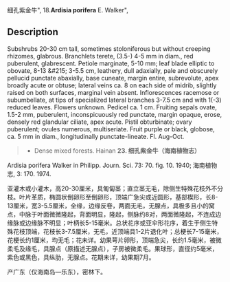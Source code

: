 细孔紫金牛",
18.**Ardisia porifera** E. Walker",

## Description
Subshrubs 20-30 cm tall, sometimes stoloniferous but without creeping rhizomes, glabrous. Branchlets terete, (3.5-) 4-5 mm in diam., red puberulent, glabrescent. Petiole marginate, 5-10 mm; leaf blade elliptic to obovate, 8-13 &amp;#215; 3-5.5 cm, leathery, dull adaxially, pale and obscurely pellucid punctate abaxially, base cuneate, margin entire, subrevolute, apex broadly acute or obtuse; lateral veins ca. 8 on each side of midrib, slightly raised on both surfaces, marginal vein absent. Inflorescences racemose or subumbellate, at tips of specialized lateral branches 3-7.5 cm and with 1(-3) reduced leaves. Flowers unknown. Pedicel ca. 1 cm. Fruiting sepals ovate, 1.5-2 mm, puberulent, inconspicuously red punctate, margin opaque, erose, densely red glandular ciliate, apex acute. Pistil obturbinate; ovary puberulent; ovules numerous, multiseriate. Fruit purple or black, globose, ca. 5 mm in diam., longitudinally punctate-lineate. Fl. Aug-Oct.

> * Dense mixed forests. Hainan
**23. 细孔紫金牛（海南植物志）**

Ardisia porifera Walker in Philipp. Journ. Sci. 73: 70. fig. 10. 1940; 海南植物志, 3: 170. 1974.

亚灌木或小灌木，高20-30厘米，具匍匐茎；直立茎无毛，除侧生特殊花枝外不分枝。叶片革质，椭圆状倒卵形至倒卵形，顶端广急尖或近圆形，基部楔形，长8-13厘米，宽3-5.5厘米，全缘，边缘反卷，两面无毛，无腺点，具极多且小的窝点，中脉于叶面微微隆起，背面明显，隆起，侧脉约8对，两面微隆起，不连成边缘脉或边缘脉不明显；叶柄长5-15毫米。总状花序或亚伞形花序，着生于侧生特殊花枝顶端，花枝长3-7.5厘米，无毛，近顶端具1-2片退化叶；总梗长7-15毫米，花梗长约1厘米，均无毛；花未详。幼果萼片卵形，顶端急尖，长约1.5毫米，被微柔毛及缘毛，具腺点（原描述无腺点），子房被微柔毛。果球形，直径约5毫米，紫色或黑色，具纵肋，无腺点。花期未详，幼果期7月。

产广东（仅海南岛—乐东），密林下。
